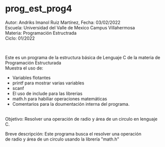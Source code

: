 # prog_est_prog4
<p>Autor: Andriks Imanol Ruiz Martínez, Fecha: 03/02/2022 <br>
Escuela: Universidad del Valle de Mexico Campus Villahermosa <br>
Materia: Programación Estructrada <br>
Ciclo: 01/2022</p>
<br>
<p>Este es un programa de la estructura básica de Lenguaje C de la materia de Programación Estructurada<br>
Muestra el uso de:
  <ul>
    <li>Variables flotantes</li>
    <li>printf para mostrar varias variables</li>
    <li>scanf</li>
    <li>El uso de include para las librerias</li>
    <li>math.h para habiliar operaciones matemáticas</li>
<li>Comentarios para la doumentación interna del programa.</li>
    </ul>
    </p>
<br>
Objetivo: Resolver una operación de radio y área de un circulo en lenguaje C.
<br>
<p>Breve descripción:
Este programa busca el resolver una operación  <br>
de radio y área de un circulo usando la librería "math.h" <br>
</p>
